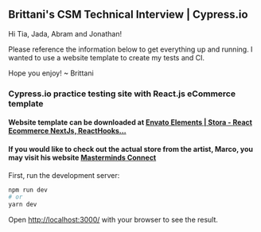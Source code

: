 ## Brittani's CSM Technical Interview | Cypress.io
Hi Tia, Jada, Abram and Jonathan! 

Please reference the information below to get everything up and running. I wanted to use a website template to create my tests and CI. 

Hope you enjoy! ~ Brittani

### Cypress.io practice testing site with React.js eCommerce template
#### Website template can be downloaded at [Envato Elements | Stora - React Ecommerce NextJs, ReactHooks...](https://elements.envato.com/stora-react-ecommerce-nextjs-reacthooks-WUYFYPQ)
#### If you would like to check out the actual store from the artist, Marco, you may visit his website [Masterminds Connect](https://mastermindsconnect.com/)

First, run the development server:

```bash
npm run dev
# or
yarn dev
```

Open [http://localhost:3000/](http://localhost:3000/) with your browser to see the result.